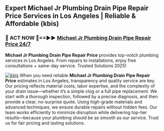 ## Expert Michael Jr Plumbing Drain Pipe Repair Price Services in Los Angeles | Reliable & Affordable (kbis)  

<h3>🚿 ACT NOW 🌟==►► <a href="https://tinyurl.com/2ne6vx2x" rel="nofollow">Michael Jr Plumbing Drain Pipe Repair Price 24/7</a></h3>

**Michael Jr Plumbing Drain Pipe Repair Price** provides top-notch plumbing services in Los Angeles. From repairs to installations, enjoy free consultations + same-day service. Trusted Solutions 2025!

[![kbis](https://i.imgur.com/4PFF4AK.jpeg)](https://tinyurl.com/2ne6vx2x)
When you need reliable **Michael Jr Plumbing Drain Pipe Repair Price** estimates in Los Angeles, transparency and quality service are key. Our pricing reflects material costs, labor expertise, and the complexity of your drain issue—whether it’s a simple clog or a full pipe replacement. We start with a thorough inspection, followed by a precise diagnosis, and then provide a clear, no-surprise quote. Using high-grade materials and advanced techniques, we ensure durable repairs without hidden fees. Our team works efficiently to minimize disruption while delivering top-tier results—because your plumbing should be as smooth as our service. Trust us for fair pricing and lasting solutions.